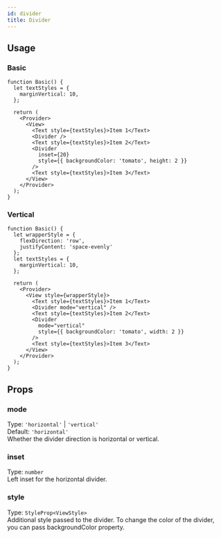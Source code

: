 ```yaml
---
id: divider 
title: Divider 
---
```


## Usage 

### Basic

```tsx live
function Basic() {
  let textStyles = {
    marginVertical: 10,
  };

  return (
    <Provider>
      <View>
        <Text style={textStyles}>Item 1</Text>
        <Divider />
        <Text style={textStyles}>Item 2</Text>
        <Divider 
          inset={20} 
          style={{ backgroundColor: 'tomato', height: 2 }}
        />
        <Text style={textStyles}>Item 3</Text>
      </View>
    </Provider>
  );
}
```

### Vertical

```tsx live
function Basic() {
  let wrapperStyle = { 
    flexDirection: 'row', 
    justifyContent: 'space-evenly' 
  };
  let textStyles = {
    marginVertical: 10,
  };

  return (
    <Provider>
      <View style={wrapperStyle}>
        <Text style={textStyles}>Item 1</Text>
        <Divider mode="vertical" />
        <Text style={textStyles}>Item 2</Text>
        <Divider
          mode="vertical"
          style={{ backgroundColor: 'tomato', width: 2 }}
        />
        <Text style={textStyles}>Item 3</Text>
      </View>
    </Provider>
  );
}
```

## Props

### mode

Type: `'horizontal'` | `'vertical'`  
Default: `'horizontal'`  
Whether the divider direction is horizontal or vertical.

### inset

Type: `number`  
Left inset for the horizontal divider.

### style

Type: `StyleProp<ViewStyle>`  
Additional style passed to the divider. To change the color of the divider, you can pass backgroundColor property.

